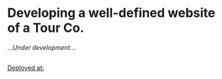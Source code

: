 # Developing a well-defined website of a Tour Co.
...*Under development*...
##
[Deployed at:](https://itsadityaksingh.github.io/TravelPage/)

